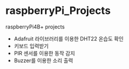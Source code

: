 # raspberryPi_Projects
raspberryPi4B+ projects


- Adafruit 라이브러리를 이용한 DHT22 온습도 확인
- 키보드 입력받기
- PIR 센서를 이용한 동작 감지
- Buzzer를 이용한 소리 출력
